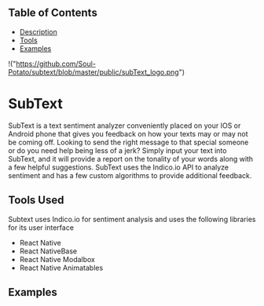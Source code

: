 ## Table of Contents

* [Description](#SubText)
* [Tools](#Tools-Used)
* [Examples](#Examples)

!("https://github.com/Soul-Potato/subtext/blob/master/public/subText_logo.png")

# SubText

 SubText is a text sentiment analyzer conveniently placed on your IOS or Android phone that gives you feedback on how your texts may or may not be coming off. Looking to send the right message to that special someone or do you need help being less of a jerk? Simply input your text into SubText, and it will provide a report on the tonality of your words along with a few helpful suggestions. SubText uses the Indico.io API to analyze sentiment and has a few custom algorithms to provide additional feedback.
 
 ## Tools Used
 
 Subtext uses Indico.io for sentiment analysis and uses the following libraries for its user interface
 
 * React Native
 * React NativeBase
 * React Native Modalbox
 * React Native Animatables
 
 ## Examples
 
 
